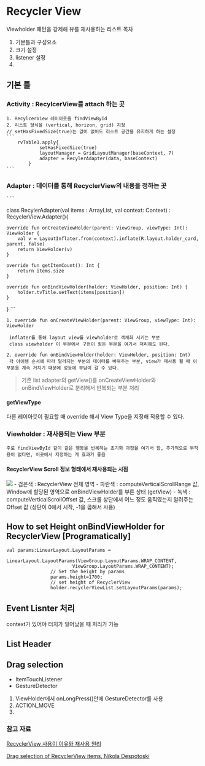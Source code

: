 # Recycler View 
Viewholder 패턴을 강제해 뷰를 재사용하는 리스트 
목차 
1. 기본틀과 구성요소
2. 크기 설정 
3. listener 설정 
4.

## 기본 틀 
### Activity : RecylcerView를 attach 하는 곳 
    1. RecylcerView 레이아웃을 findViewById 
    2. 리스트 형식을 (vertical, horizon, grid) 지정 
    // setHasFixedSize(true)는 값이 없어도 리스트 공간을 유지하게 하는 설정
    ```
        rvTable1.apply{
                setHasFixedSize(true)
                layoutManager = GridLayoutManager(baseContext, 7)
                adapter = RecylerAdapter(data, baseContext)
            }
    ```
### Adapter : 데이터를 통해 RecyclerView의 내용을 정하는 곳 
    ```
class RecylerAdapter(val items : ArrayList<String>, val context: Context) : RecyclerView.Adapter<ViewHolder>(){

    override fun onCreateViewHolder(parent: ViewGroup, viewType: Int): ViewHolder {
        val v = LayoutInflater.from(context).inflate(R.layout.holder_card, parent, false)
        return ViewHolder(v)
    }

    override fun getItemCount(): Int {
        return items.size
    }

    override fun onBindViewHolder(holder: ViewHolder, position: Int) {
        holder.tvTitle.setText(items[position])
    }
}
    ```

    1. override fun onCreateViewHolder(parent: ViewGroup, viewType: Int): ViewHolder 
     
     inflater를 통해 layout view를 viewholder로 객체화 시키는 부분 
     class viewholder 이 부분에서 구현이 힘든 부분을 여기서 처리해도 된다.  

    2. override fun onBindViewHolder(holder: ViewHolder, position: Int) 
     각 아이템 순서에 따라 달라지는 부분의 데이터를 바꿔주는 부분, view가 재사용 될 때 이 부분을 계속 거치기 때문에 성능에 부담이 갈 수 있다.  
> 기존 list adapter의 getView()를 onCreateViewHolder와 onBindViewHolder로 분리해서 반복되는 부분 처리 

#### getViewType
 다른 레이아웃이 필요할 때 override 해서 View Type을 지정해 적용할 수 있다.

### Viewholder : 재사용되는 View 부분

    주로 findViewById 같이 같은 행동을 반복하는 초기화 과정을 여기서 함, 추가적으로 부작용이 없다면, 이곳에서 지정하는 게 효과가 좋음

#### RecyclerView Scroll 정보 형태에서 재사용되는 시점 
<img src="https://t1.daumcdn.net/cfile/tistory/21140B4E57352A810B">
- 검은색 : RecyclerView 전체 영역 
- 파란색 : computeVerticalScrollRange 값, Window에 할당된 영역으로 onBindViewHolder를 부른 상태 (getView)
- 녹색 : computeVerticalScrollOffset 값, 스크롤 상단에서 어느 정도 움직였는지 알려주는 Offset 값 (상단이 0에서 시작, -1을 곱해서 사용)

## How to set Height onBindViewHolder for RecyclerView [Programatically]
```
val params:LinearLayout.LayoutParams = 
                        LinearLayout.LayoutParams(ViewGroup.LayoutParams.WRAP_CONTENT,
                        ViewGroup.LayoutParams.WRAP_CONTENT);
                // Set the height by params
                params.height=1700;
                // set height of RecyclerView
                holder.recyclerViewList.setLayoutParams(params);
```

## Event Lisnter 처리 
context가 있어야 터치가 일어났을 때 처리가 가능 

## List Header 


## Drag selection 
- ItemTouchListener
- GestureDetector 

1. ViewHolder에서 onLongPress()안에 GestureDetector를 사용<br>
2. ACTION_MOVE
3. 

### 참고 자료 
[RecyclerView 사용이 이유와 재사용 원리](http://dudmy.net/android/2017/06/23/consider-of-recyclerview/)
[](http://gogorchg.tistory.com/entry/Android-RecyclerView-%EC%97%90%EC%84%9C-Scroll-%EC%A0%95%EB%B3%B4-%ED%98%95%ED%83%9C)

[Drag selection of RecyclerView items, Nikola Despotoski](https://medium.com/@nullthemall/drag-selection-of-recyclerview-items-7072678e9900)